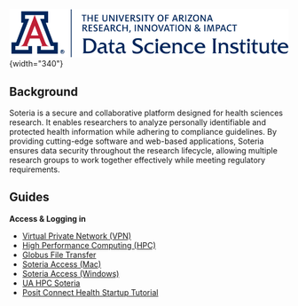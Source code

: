 ![](images/cover.png){width="340"}

## Background

Soteria is a secure and collaborative platform designed for health sciences research. It enables researchers to analyze personally identifiable and protected health information while adhering to compliance guidelines. By providing cutting-edge software and web-based applications, Soteria ensures data security throughout the research lifecycle, allowing multiple research groups to work together effectively while meeting regulatory requirements.

## Guides

**Access & Logging in**

- [Virtual Private Network (VPN)](vpn.md)
- [High Performance Computing (HPC)](hpc.md)
- [Globus File Transfer](Soteria/Globus.md)
- [Soteria Access (Mac)](Soteria/SoteriaAccess-Mac/md)
- [Soteria Access (Windows)](Soteria/SoteriaAccess-Windows.md)
- [UA HPC Soteria](Soteria/UAHPC_Soteria.md)
- [Posit Connect Health Startup Tutorial](https://ua-data7.github.io/rsconnect-tutorial/)
   
